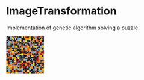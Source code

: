 # ImageTransformation
Implementation of genetic algorithm solving a puzzle

![](https://github.com/WelcomeToMyVirtualHome/ImageTransformation/blob/master/results/animation.gif)
